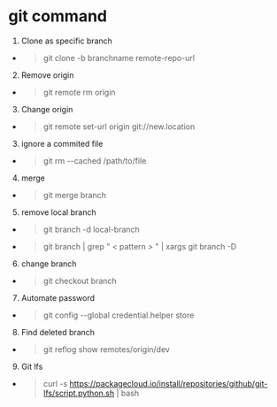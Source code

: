 # git command

1. Clone as specific branch

- > git clone -b branchname remote-repo-url

2. Remove origin

- >  git remote rm origin

3. Change origin

- > git remote set-url origin git://new.location

3. ignore a commited file

- > git rm --cached /path/to/file

4. merge

- > git merge branch

5. remove local branch

- > git branch -d local-branch

- > git branch | grep " < pattern > " | xargs git branch -D

6. change branch

- > git checkout branch

7. Automate password

- > git config --global credential.helper store

8. Find deleted branch

 - > git reflog show remotes/origin/dev
   
9. Git lfs

- > curl -s https://packagecloud.io/install/repositories/github/git-lfs/script.python.sh | bash
